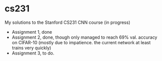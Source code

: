 # cs231

My solutions to the Stanford CS231 CNN course (in progress)

* Assignment 1, done
* Assignment 2, done, though only managed to reach 69% val. accuracy on CIFAR-10 (mostly due to impatience. the current network at least trains very quickly)
* Assignment 3, to do.
